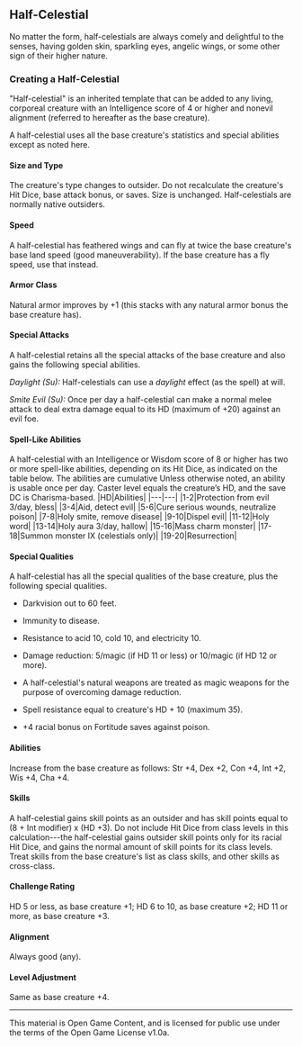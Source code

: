 ## Half-Celestial

No matter the form, half-celestials are always comely and delightful to the senses, having golden skin, sparkling eyes, angelic wings, or some other sign of their higher nature. 

### Creating a Half-Celestial

"Half-celestial" is an inherited template that can be added to any living, corporeal creature with an Intelligence score of 4 or higher and nonevil alignment (referred to hereafter as the base creature). 

A half-celestial uses all the base creature's statistics and special abilities except as noted here. 

#### Size and Type
The creature's type changes to outsider. Do not recalculate the creature's Hit Dice, base attack bonus, or saves. Size is unchanged. Half-celestials are normally native outsiders. 

#### Speed
A half-celestial has feathered wings and can fly at twice the base creature's base land speed (good maneuverability). If the base creature has a fly speed, use that instead. 

#### Armor Class
Natural armor improves by +1 (this stacks with any natural armor bonus the base creature has). 

#### Special Attacks
A half-celestial retains all the special attacks of the base creature and also gains the following special abilities. 

*Daylight (Su):* Half-celestials can use a *daylight* effect (as the spell) at will. 

*Smite Evil (Su):* Once per day a half-celestial can make a normal melee attack to deal extra damage equal to its HD (maximum of +20) against an evil foe. 

#### Spell-Like Abilities
A half-celestial with an Intelligence or Wisdom score of 8 or higher has two or more spell-like abilities, depending on its Hit Dice, as indicated on the table below. The abilities are cumulative Unless otherwise noted, an ability is usable once per day. Caster level equals the creature’s HD, and the save DC is Charisma-based. |HD|Abilities| |---|---| |1-2|Protection from evil 3/day, bless| |3-4|Aid, detect evil| |5-6|Cure serious wounds, neutralize poison| |7-8|Holy smite, remove disease| |9-10|Dispel evil| |11-12|Holy word| |13-14|Holy aura 3/day, hallow| |15-16|Mass charm monster| |17-18|Summon monster IX (celestials only)| |19-20|Resurrection|
#### Special Qualities
A half-celestial has all the special qualities of the base creature, plus the following special qualities. 

- Darkvision out to 60 feet.

- Immunity to disease.

- Resistance to acid 10, cold 10, and electricity 10.

- Damage reduction: 5/magic (if HD 11 or less) or 10/magic (if HD 12 or
more). 

- A half-celestial's natural weapons are treated as magic weapons for
the purpose of overcoming damage reduction. 

- Spell resistance equal to creature's HD + 10 (maximum 35).

-  +4 racial bonus on Fortitude saves against poison.

#### Abilities
Increase from the base creature as follows: Str +4, Dex +2, Con +4, Int +2, Wis +4, Cha +4. 

#### Skills
A half-celestial gains skill points as an outsider and has skill points equal to (8 + Int modifier) x (HD +3). Do not include Hit Dice from class levels in this calculation---the half-celestial gains outsider skill points only for its racial Hit Dice, and gains the normal amount of skill points for its class levels. Treat skills from the base creature's list as class skills, and other skills as cross-class. 

#### Challenge Rating
HD 5 or less, as base creature +1; HD 6 to 10, as base creature +2; HD 11 or more, as base creature +3. 

#### Alignment
Always good (any). 

#### Level Adjustment
Same as base creature +4.

---

This material is Open Game Content, and is licensed for public use under
the terms of the Open Game License v1.0a.
